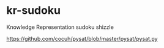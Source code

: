 # kr-sudoku
Knowledge Representation sudoku shizzle

https://github.com/cocuh/pysat/blob/master/pysat/pysat.py
